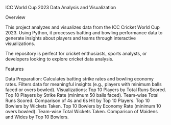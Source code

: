 ICC World Cup 2023 Data Analysis and Visualization

Overview

This project analyzes and visualizes data from the ICC Cricket World Cup 2023. Using Python, it processes batting and bowling performance data to generate insights about players and teams through interactive visualizations.

The repository is perfect for cricket enthusiasts, sports analysts, or developers looking to explore cricket data analysis.

Features

Data Preparation:
Calculates batting strike rates and bowling economy rates.
Filters data for meaningful insights (e.g., players with minimum balls faced or overs bowled).
Visualizations:
Top 10 Players by Total Runs Scored.
Top 10 Players by Strike Rate (minimum 50 balls faced).
Team-wise Total Runs Scored.
Comparison of 4s and 6s Hit by Top 10 Players.
Top 10 Bowlers by Wickets Taken.
Top 10 Bowlers by Economy Rate (minimum 10 overs bowled).
Team-wise Total Wickets Taken.
Comparison of Maidens and Wides by Top 10 Bowlers.
